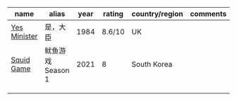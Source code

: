  

| name                                                  | alias            | year | rating | country/region | comments |
| ----------------------------------------------------- | ---------------- | ---- | ------ | -------------- | -------- |
| [Yes Minister](https://www.imdb.com/title/tt0080306/) | 是，大臣         | 1984 | 8.6/10 | UK             |          |
| [Squid Game](https://www.imdb.com/title/tt10919420/)  | 鱿鱼游戏Season 1 | 2021 | 8      | South Korea    |          |
|                                                       |                  |      |        |                |          |
|                                                       |                  |      |        |                |          |
|                                                       |                  |      |        |                |          |
